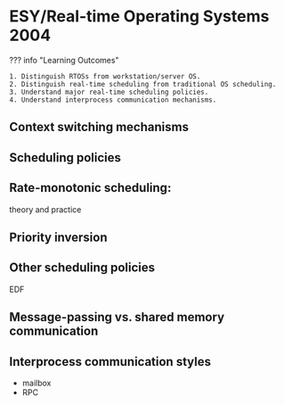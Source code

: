 # ESY/Real-time Operating Systems 2004

??? info "Learning Outcomes"

    1. Distinguish RTOSs from workstation/server OS.
    2. Distinguish real-time scheduling from traditional OS scheduling. 
    3. Understand major real-time scheduling policies.
    4. Understand interprocess communication mechanisms.

## Context switching mechanisms

## Scheduling policies

## Rate-monotonic scheduling: 

theory and practice

## Priority inversion

## Other scheduling policies

EDF

## Message-passing vs. shared memory communication

## Interprocess communication styles

- mailbox
- RPC